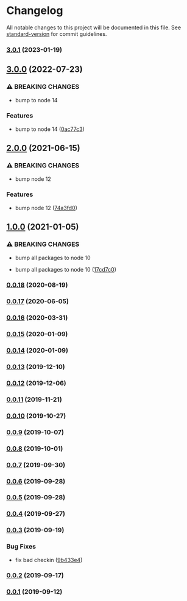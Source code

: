 # Changelog

All notable changes to this project will be documented in this file. See [standard-version](https://github.com/conventional-changelog/standard-version) for commit guidelines.

### [3.0.1](https://github.com/kellyselden/faltest/compare/runner-only@3.0.0...runner-only@3.0.1) (2023-01-19)

## [3.0.0](https://github.com/kellyselden/faltest/compare/runner-only@2.0.0...runner-only@3.0.0) (2022-07-23)


### ⚠ BREAKING CHANGES

* bump to node 14

### Features

* bump to node 14 ([0ac77c3](https://github.com/kellyselden/faltest/commit/0ac77c3b980a3c6835b77c9557e511ba13fc1b59))

## [2.0.0](https://github.com/kellyselden/faltest/compare/runner-only@1.0.0...runner-only@2.0.0) (2021-06-15)


### ⚠ BREAKING CHANGES

* bump node 12

### Features

* bump node 12 ([74a3fd0](https://github.com/kellyselden/faltest/commit/74a3fd06f787685cf543d5725f0b45ae4215fcf5))

## [1.0.0](https://github.com/kellyselden/faltest/compare/runner-only@0.0.18...runner-only@1.0.0) (2021-01-05)


### ⚠ BREAKING CHANGES

* bump all packages to node 10

* bump all packages to node 10 ([17cd7c0](https://github.com/kellyselden/faltest/commit/17cd7c0173a4c57e15b1b187b73411c4e466b9b0))

### [0.0.18](https://github.com/kellyselden/faltest/compare/runner-only@0.0.17...runner-only@0.0.18) (2020-08-19)

### [0.0.17](https://github.com/CrowdStrike/faltest/compare/runner-only@0.0.16...runner-only@0.0.17) (2020-06-05)

### [0.0.16](https://github.com/CrowdStrike/faltest/compare/runner-only@0.0.15...runner-only@0.0.16) (2020-03-31)

### [0.0.15](https://github.com/CrowdStrike/faltest/compare/runner-only@0.0.14...runner-only@0.0.15) (2020-01-09)

### [0.0.14](https://github.com/CrowdStrike/faltest/compare/runner-only@0.0.13...runner-only@0.0.14) (2020-01-09)

### [0.0.13](https://github.com/CrowdStrike/faltest/compare/runner-only@0.0.12...0.0.13) (2019-12-10)

### [0.0.12](https://github.com/CrowdStrike/faltest/compare/runner-only@0.0.11...0.0.12) (2019-12-06)

### [0.0.11](https://github.com/CrowdStrike/faltest/compare/runner-only@0.0.10...0.0.11) (2019-11-21)

### [0.0.10](https://github.com/CrowdStrike/faltest/compare/runner-only@0.0.9...0.0.10) (2019-10-27)

### [0.0.9](https://github.com/CrowdStrike/faltest/compare/runner-only@0.0.8...0.0.9) (2019-10-07)

### [0.0.8](https://github.com/CrowdStrike/faltest/compare/runner-only@0.0.7...0.0.8) (2019-10-01)

### [0.0.7](https://github.com/CrowdStrike/faltest/compare/runner-only@0.0.6...0.0.7) (2019-09-30)

### [0.0.6](https://github.com/CrowdStrike/faltest/compare/runner-only@0.0.5...0.0.6) (2019-09-28)

### [0.0.5](https://github.com/CrowdStrike/faltest/compare/runner-only@0.0.4...0.0.5) (2019-09-28)

### [0.0.4](https://github.com/CrowdStrike/faltest/compare/runner-only@0.0.3...0.0.4) (2019-09-27)

### [0.0.3](https://github.com/CrowdStrike/faltest/compare/runner-only@0.0.2...0.0.3) (2019-09-19)


### Bug Fixes

* fix bad checkin ([9b433e4](https://github.com/CrowdStrike/faltest/commit/9b433e4))

### [0.0.2](https://github.com/CrowdStrike/faltest/compare/runner-only@0.0.1...0.0.2) (2019-09-17)

### [0.0.1](https://github.com/CrowdStrike/faltest/compare/runner-only@0.0.0...0.0.1) (2019-09-12)
